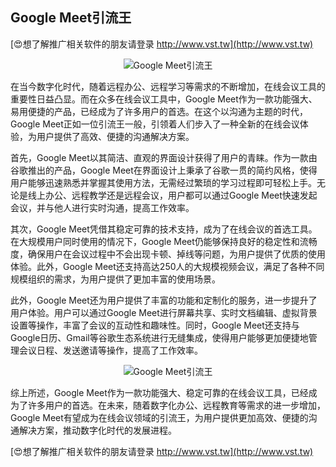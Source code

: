 ## **Google Meet引流王**

[😍想了解推广相关软件的朋友请登录 http://www.vst.tw](http://www.vst.tw)

 <center><img src="https://vst.tw/MP4/tuiguang/png/8.png" alt="Google Meet引流王"></center>

在当今数字化时代，随着远程办公、远程学习等需求的不断增加，在线会议工具的重要性日益凸显。而在众多在线会议工具中，Google Meet作为一款功能强大、易用便捷的产品，已经成为了许多用户的首选。在这个以沟通为主题的时代，Google Meet正如一位引流王一般，引领着人们步入了一种全新的在线会议体验，为用户提供了高效、便捷的沟通解决方案。

首先，Google Meet以其简洁、直观的界面设计获得了用户的青睐。作为一款由谷歌推出的产品，Google Meet在界面设计上秉承了谷歌一贯的简约风格，使得用户能够迅速熟悉并掌握其使用方法，无需经过繁琐的学习过程即可轻松上手。无论是线上办公、远程教学还是远程会议，用户都可以通过Google Meet快速发起会议，并与他人进行实时沟通，提高工作效率。

其次，Google Meet凭借其稳定可靠的技术支持，成为了在线会议的首选工具。在大规模用户同时使用的情况下，Google Meet仍能够保持良好的稳定性和流畅度，确保用户在会议过程中不会出现卡顿、掉线等问题，为用户提供了优质的使用体验。此外，Google Meet还支持高达250人的大规模视频会议，满足了各种不同规模组织的需求，为用户提供了更加丰富的使用场景。

此外，Google Meet还为用户提供了丰富的功能和定制化的服务，进一步提升了用户体验。用户可以通过Google Meet进行屏幕共享、实时文档编辑、虚拟背景设置等操作，丰富了会议的互动性和趣味性。同时，Google Meet还支持与Google日历、Gmail等谷歌生态系统进行无缝集成，使得用户能够更加便捷地管理会议日程、发送邀请等操作，提高了工作效率。

 <center><img src="https://vst.tw/MP4/tuiguang/png/1.png" alt="Google Meet引流王"></center>

综上所述，Google Meet作为一款功能强大、稳定可靠的在线会议工具，已经成为了许多用户的首选。在未来，随着数字化办公、远程教育等需求的进一步增加，Google Meet有望成为在线会议领域的引流王，为用户提供更加高效、便捷的沟通解决方案，推动数字化时代的发展进程。

[😍想了解推广相关软件的朋友请登录 http://www.vst.tw](http://www.vst.tw)



